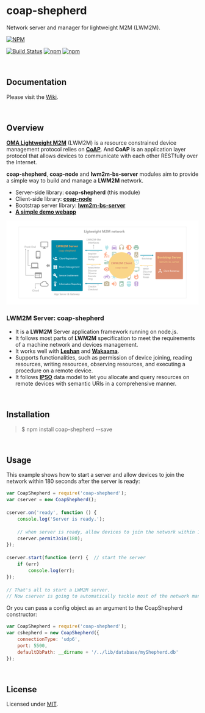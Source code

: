 # coap-shepherd
Network server and manager for lightweight M2M (LWM2M).

[![NPM](https://nodei.co/npm/coap-shepherd.png?downloads=true)](https://nodei.co/npm/coap-shepherd/)  

[![Build Status](https://travis-ci.org/PeterEB/coap-shepherd.svg?branch=develop)](https://travis-ci.org/PeterEB/coap-shepherd)
[![npm](https://img.shields.io/npm/v/coap-shepherd.svg?maxAge=2592000)](https://www.npmjs.com/package/coap-shepherd)
[![npm](https://img.shields.io/npm/l/coap-shepherd.svg?maxAge=2592000)](https://www.npmjs.com/package/coap-shepherd)

<br />

## Documentation  

Please visit the [Wiki](https://github.com/PeterEB/coap-shepherd/wiki).

<br />

## Overview

[**OMA Lightweight M2M**](http://technical.openmobilealliance.org/Technical/technical-information/release-program/current-releases/oma-lightweightm2m-v1-0) (LWM2M) is a resource constrained device management protocol relies on [**CoAP**](https://tools.ietf.org/html/rfc7252). And **CoAP** is an application layer protocol that allows devices to communicate with each other RESTfully over the Internet.  

**coap-shepherd**, **coap-node** and **lwm2m-bs-server** modules aim to provide a simple way to build and manage a **LWM2M** network.
* Server-side library: **coap-shepherd** (this module)
* Client-side library: [**coap-node**](https://github.com/PeterEB/coap-node)
* Bootstrap server library: [**lwm2m-bs-server**](https://github.com/PeterEB/lwm2m-bs-server)
* [**A simple demo webapp**](https://github.com/PeterEB/quick-demo)

![coap-shepherd net](https://raw.githubusercontent.com/PeterEB/documents/master/coap-shepherd/media/lwm2m_net.png) 

### LWM2M Server: coap-shepherd

* It is a **LWM2M** Server application framework running on node.js.  
* It follows most parts of **LWM2M** specification to meet the requirements of a machine network and devices management.  
* It works well with [**Leshan**](https://github.com/eclipse/leshan) and [**Wakaama**](https://github.com/eclipse/wakaama).
* Supports functionalities, such as permission of device joining, reading resources, writing resources, observing resources, and executing a procedure on a remote device.  
* It follows [**IPSO**](http://www.ipso-alliance.org/smart-object-guidelines/) data model to let you allocate and query resources on remote devices with semantic URIs in a comprehensive manner. 

<br />

## Installation

> $ npm install coap-shepherd --save

<br />

## Usage

This example shows how to start a server and allow devices to join the network within 180 seconds after the server is ready:

```js
var CoapShepherd = require('coap-shepherd');
var cserver = new CoapShepherd();

cserver.on('ready', function () {
    console.log('Server is ready.');

    // when server is ready, allow devices to join the network within 180 secs
    cserver.permitJoin(180);  
});

cserver.start(function (err) {  // start the server
    if (err)
        console.log(err);
});

// That's all to start a LWM2M server.
// Now cserver is going to automatically tackle most of the network managing things.
```

Or you can pass a config object as an argument to the CoapShepherd constructor:

```js
var CoapShepherd = require('coap-shepherd');
var cshepherd = new CoapShepherd({
    connectionType: 'udp6',
    port: 5500,
    defaultDbPath: __dirname + '/../lib/database/myShepherd.db'
});
```

<br />

## License

Licensed under [MIT](https://github.com/PeterEB/coap-shepherd/blob/master/LICENSE).

